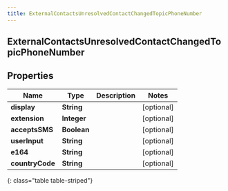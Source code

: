 ```yaml
---
title: ExternalContactsUnresolvedContactChangedTopicPhoneNumber
---
```

## ExternalContactsUnresolvedContactChangedTopicPhoneNumber


## Properties

| Name | Type | Description | Notes |
| ------------ | ------------- | ------------- | ------------- |
| **display** | <!----><!---->**String**<!----> |  |  [optional] |
| **extension** | <!----><!---->**Integer**<!----> |  |  [optional] |
| **acceptsSMS** | <!----><!---->**Boolean**<!----> |  |  [optional] |
| **userInput** | <!----><!---->**String**<!----> |  |  [optional] |
| **e164** | <!----><!---->**String**<!----> |  |  [optional] |
| **countryCode** | <!----><!---->**String**<!----> |  |  [optional] |
{: class="table table-striped"}



